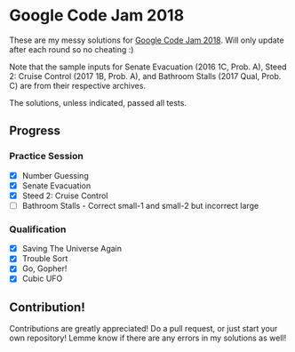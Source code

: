 # Google Code Jam 2018
These are my messy solutions for
[Google Code Jam 2018](https://codejam.withgoogle.com/2018/). Will only update
after each round so no cheating :)

Note that the sample inputs for Senate Evacuation (2016 1C, Prob. A), Steed 2:
Cruise Control (2017 1B, Prob. A), and Bathroom Stalls (2017 Qual, Prob. C) are
from their respective archives.

The solutions, unless indicated, passed all tests.

## Progress
### Practice Session
- [x] Number Guessing
- [x] Senate Evacuation
- [x] Steed 2: Cruise Control
- [ ] Bathroom Stalls - Correct small-1 and small-2 but incorrect large

### Qualification
- [x] Saving The Universe Again
- [x] Trouble Sort
- [x] Go, Gopher!
- [x] Cubic UFO

## Contribution!
Contributions are greatly appreciated! Do a pull request, or just start your
own repository! Lemme know if there are any errors in my solutions as well!
